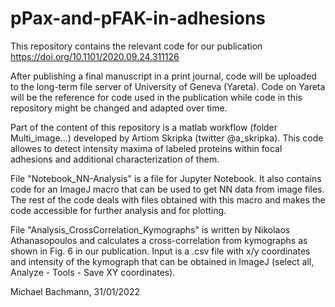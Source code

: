 # pPax-and-pFAK-in-adhesions

This repository contains the relevant code for our publication https://doi.org/10.1101/2020.09.24.311126

After publishing a final manuscript in a print journal, code will be uploaded to the long-term file server of University of Geneva (Yareta). Code on Yareta will be the reference for code used in the publication while code in this repository might be changed and adapted over time. 

Part of the content of this repository is a matlab workflow (folder Multi_image...) developed by Artiom Skripka (twitter @a_skripka). This code allowes to detect intensity maxima of labeled proteins within focal adhesions and additional characterization of them. 

File "Notebook_NN-Analysis" is a file for Jupyter Notebook. It also contains code for an ImageJ macro that can be used to get NN data from image files. The rest of the code deals with files obtained with this macro and makes the code accessible for further analysis and for plotting.

File "Analysis_CrossCorrelation_Kymographs" is written by Nikolaos Athanasopoulos and calculates a cross-correlation from kymographs as shown in Fig. 6 in our publication. Input is a .csv file with x/y coordinates and intensity of the kymograph that can be obtained in ImageJ (select all, Analyze - Tools - Save XY coordinates).

Michael Bachmann, 31/01/2022

